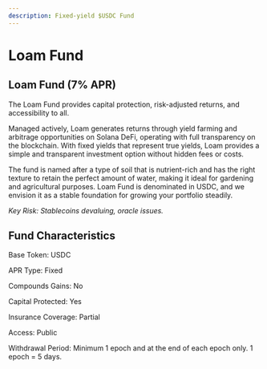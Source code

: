 ```yaml
---
description: Fixed-yield $USDC Fund
---
```


# Loam Fund

## Loam Fund (7% APR)

The Loam Fund provides capital protection, risk-adjusted returns, and accessibility to all.

Managed actively, Loam generates returns through yield farming and arbitrage opportunities on Solana DeFi, operating with full transparency on the blockchain. With fixed yields that represent true yields, Loam provides a simple and transparent investment option without hidden fees or costs.

The fund is named after a type of soil that is nutrient-rich and has the right texture to retain the perfect amount of water, making it ideal for gardening and agricultural purposes. Loam Fund is denominated in USDC, and we envision it as a stable foundation for growing your portfolio steadily.

_Key Risk: Stablecoins devaluing, oracle issues._

## Fund Characteristics

Base Token: USDC

APR Type: Fixed

Compounds Gains: No

Capital Protected: Yes

Insurance Coverage: Partial

Access: Public

Withdrawal Period: Minimum 1 epoch and at the end of each epoch only. 1 epoch = 5 days.
